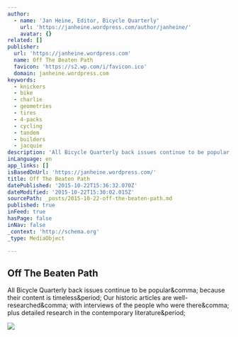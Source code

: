 ```yaml
---
author:
  - name: 'Jan Heine, Editor, Bicycle Quarterly'
    url: 'https://janheine.wordpress.com/author/janheine/'
    avatar: {}
related: []
publisher:
  url: 'https://janheine.wordpress.com'
  name: Off The Beaten Path
  favicon: 'https://s2.wp.com/i/favicon.ico'
  domain: janheine.wordpress.com
keywords:
  - knickers
  - bike
  - charlie
  - geometries
  - tires
  - 4-packs
  - cycling
  - tandem
  - builders
  - jacquie
description: 'All Bicycle Quarterly back issues continue to be popular, because their content is timeless. Our historic articles are well-researched, with interviews of the people who were there, plus detailed research in the contemporary literature.'
inLanguage: en
app_links: []
isBasedOnUrl: 'https://janheine.wordpress.com/'
title: Off The Beaten Path
datePublished: '2015-10-22T15:36:32.070Z'
dateModified: '2015-10-22T15:30:02.015Z'
sourcePath: _posts/2015-10-22-off-the-beaten-path.md
published: true
inFeed: true
hasPage: false
inNav: false
_context: 'http://schema.org'
_type: MediaObject

---
```

<article style=""><h1>Off The Beaten Path</h1><p>All Bicycle Quarterly back issues continue to be popular&amp;comma; because their content is timeless&amp;period; Our historic articles are well-researched&amp;comma; with interviews of the people who were there&amp;comma; plus detailed research in the contemporary literature&amp;period;</p><img src="https://janheine.files.wordpress.com/2015/01/bq_back_issues.jpg?w=640&amp;h=379" /></article>
